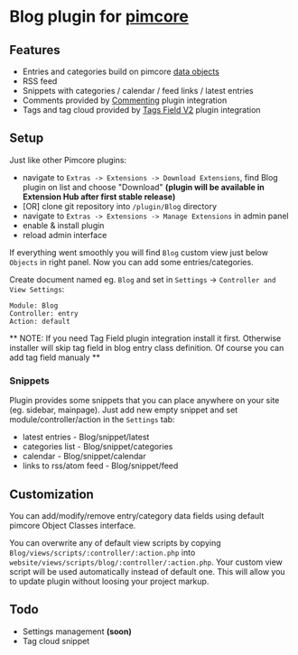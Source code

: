 # Blog plugin for [pimcore](http://www.pimcore.org/) #

## Features ##

*   Entries and categories build on pimcore [data objects](http://www.pimcore.org/wiki/display/PIMCORE/Data+Objects)
*   RSS feed
*   Snippets with categories / calendar / feed links / latest entries
*   Comments provided by [Commenting](https://github.com/rafalgalka/pimcore-plugin-commenting) plugin integration
*   Tags and tag cloud provided by [Tags Field V2](http://www.pimcore.org/resources/extensions/detail/Tagfield) plugin integration

## Setup ##

Just like other Pimcore plugins:

*   navigate to `Extras -> Extensions -> Download Extensions`, find Blog plugin on list and choose "Download"
    **(plugin will be available in Extension Hub after first stable release)**
*   [OR] clone git repository into `/plugin/Blog` directory
*   navigate to `Extras -> Extensions -> Manage Extensions` in admin panel
*   enable & install plugin
*   reload admin interface

If everything went smoothly you will find `Blog` custom view just below `Objects` in right panel.
Now you can add some entries/categories.

Create document named eg. `Blog` and set in `Settings` -> `Controller and View Settings`:
```
Module: Blog
Controller: entry
Action: default
```

** NOTE: If you need Tag Field plugin integration install it first.
Otherwise installer will skip tag field in blog entry class definition.
Of course you can add tag field manualy **

### Snippets ###

Plugin provides some snippets that you can place anywhere on your site (eg. sidebar, mainpage).
Just add new empty snippet and set module/controller/action in the `Settings` tab:
*   latest entries - Blog/snippet/latest
*   categories list - Blog/snippet/categories
*   calendar - Blog/snippet/calendar
*   links to rss/atom feed - Blog/snippet/feed

## Customization ##

You can add/modify/remove entry/category data fields using default pimcore Object Classes interface.

You can overwrite any of default view scripts by copying `Blog/views/scripts/:controller/:action.php` into `website/views/scripts/blog/:controller/:action.php`.
Your custom view script will be used automatically instead of default one. This will allow you to update plugin without loosing your project markup.

## Todo ##
*   Settings management **(soon)**
*   Tag cloud snippet
